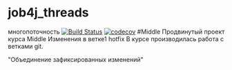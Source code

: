# job4j_threads

многопоточность
[![Build Status](https://app.travis-ci.com/AlekseySapsay/job4j_grabber.svg?branch=master)](https://app.travis-ci.com/AlekseySapsay/job4j_grabber)
[![codecov](https://codecov.io/gh/AlekseySapsay/job4j_grabber/branch/master/graph/badge.svg?token=TL4J4BGHTJ)](https://codecov.io/gh/AlekseySapsay/job4j_grabber)
#Middle
Продвинутый проект курса Middle
Изменения в ветке1 hotfix
В курсе производилась работа с ветками git.

 "Объединение зафиксированных изменений"